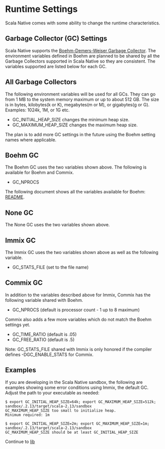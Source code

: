 # Runtime Settings

Scala Native comes with some ability to change the runtime
characteristics.

## Garbage Collector (GC) Settings

Scala Native supports the [Boehm-Demers-Weiser Garbage
Collector](https://www.hboehm.info/gc/). The environment variables
defined in Boehm are planned to be shared by all the Garbage Collectors
supported in Scala Native so they are consistent. The variables
supported are listed below for each GC.

## All Garbage Collectors

The following environment variables will be used for all GCs. They can
go from 1 MB to the system memory maximum or up to about 512 GB. The
size is in bytes, kilobytes(k or K), megabytes(m or M), or gigabytes(g
or G). Examples: 1024k, 1M, or 1G etc.

-   GC_INITIAL_HEAP_SIZE changes the minimum heap size.
-   GC_MAXIMUM_HEAP_SIZE changes the maximum heap size.

The plan is to add more GC settings in the future using the Boehm
setting names where applicable.

## Boehm GC

The Boehm GC uses the two variables shown above. The following is
available for Boehm and Commix.

-   GC_NPROCS

The following document shows all the variables available for Boehm:
[README](https://github.com/ivmai/bdwgc/blob/master/docs/README.environment).

## None GC

The None GC uses the two variables shown above.

## Immix GC

The Immix GC uses the two variables shown above as well as the following
variable.

-   GC_STATS_FILE (set to the file name)

## Commix GC

In addition to the variables described above for Immix, Commix has the
following variable shared with Boehm.

-   GC_NPROCS (default is processor count - 1 up to 8 maximum)

Commix also adds a few more variables which do not match the Boehm
settings yet.

-   GC_TIME_RATIO (default is .05)
-   GC_FREE_RATIO (default is .5)

Note: GC_STATS_FILE shared with Immix is only honored if the compiler
defines -DGC_ENABLE_STATS for Commix.

## Examples

If you are developing in the Scala Native sandbox, the following are
examples showing some error conditions using Immix, the default GC.
Adjust the path to your executable as needed:

``` shell
$ export GC_INITIAL_HEAP_SIZE=64k; export GC_MAXIMUM_HEAP_SIZE=512k; sandbox/.2.13/target/scala-2.13/sandbox
GC_MAXIMUM_HEAP_SIZE too small to initialize heap.
Minimum required: 1m

$ export GC_INITIAL_HEAP_SIZE=2m; export GC_MAXIMUM_HEAP_SIZE=1m; sandbox/.2.13/target/scala-2.13/sandbox
GC_MAXIMUM_HEAP_SIZE should be at least GC_INITIAL_HEAP_SIZE
```

Continue to [lib](../lib/communitylib.md)
